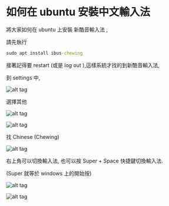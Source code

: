 # 如何在 ubuntu 安裝中文輸入法

將大家如何在 ubuntu 上安裝 新酷音輸入法 ,

請先執行

```cmd
sudo apt install ibus-chewing
```

接著記得要 restart (或是 log out ),這樣系統才找的到新酷音輸入法,

到 settings 中,

![alt tag](https://i.imgur.com/xgwlV2x.png)

選擇其他

![alt tag](https://i.imgur.com/vXpQp9E.png)

![alt tag](https://i.imgur.com/dCC7w53.png)

找 Chinese (Chewing)

![alt tag](https://i.imgur.com/KWue0bl.png)

右上角可以切換輸入法, 也可以按 Super + Space 快捷鍵切換輸入法.

(Super 就等於 windows 上的開始按)

![alt tag](https://i.imgur.com/wCfupes.png)

![alt tag](https://i.imgur.com/KXciHwX.png)

